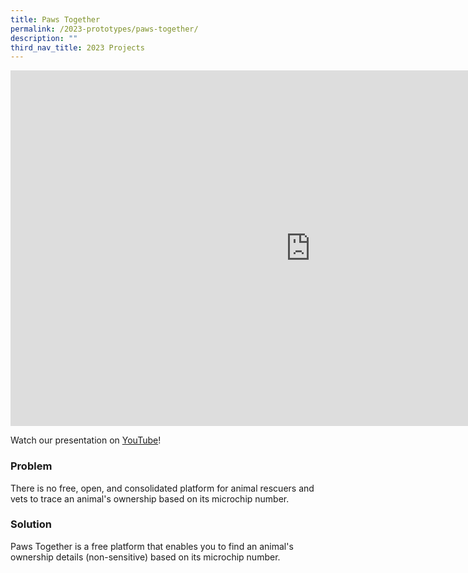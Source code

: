 ```yaml
---
title: Paws Together
permalink: /2023-prototypes/paws-together/
description: ""
third_nav_title: 2023 Projects
---
```

<iframe allowfullscreen="true" height="569" width="960" frameborder="0" src="https://docs.google.com/presentation/d/e/2PACX-1vQTKZXAAfVqwma94QLePPq590ofbfthfvrxj7Ym3PonUzRemjLHpUHB1Po2c-wX5PHIB47bKWvmq035/embed?start=false&amp;loop=false&amp;delayms=10000"></iframe>

Watch our presentation on [YouTube](https://www.youtube.com/live/mgxE3IPE4WY?feature=share&amp;t=3055)!

### Problem
There is no free, open, and consolidated platform for animal rescuers and vets to trace an animal's ownership based on its microchip number.

### Solution
Paws Together is a free platform that enables you to find an animal's ownership details (non-sensitive) based on its microchip number.